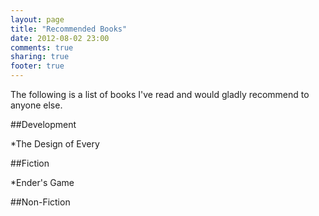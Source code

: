 ```yaml
---
layout: page
title: "Recommended Books"
date: 2012-08-02 23:00
comments: true
sharing: true
footer: true
---
```


The following is a list of books I've read and would gladly recommend to anyone else.

##Development

*The Design of Every

##Fiction

*Ender's Game

##Non-Fiction